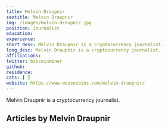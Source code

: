 ```yaml
---
title: Melvin Draupnir
seotitle: Melvin Draupnir
img: /images/melvin-draupnir.jpg
position: Journalist
education:
experience:
short_desc: Melvin Draupnir is a cryptocurrency journalist.
long_desc: Melvin Draupnir is a cryptocurrency journalist.
affiliations: 
twitter: bitcoinminer
github: 
residence: 
cats: [ ]
website: https://www.weusecoins.com/melvin-draupnir/
---
```

Melvin Draupnir is a cryptocurrency journalist.  

## Articles by Melvin Draupnir
